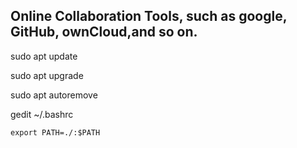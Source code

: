 Online Collaboration Tools, such as google, GitHub, ownCloud,and so on.
--
<p>sudo apt update</p>
<p>sudo apt upgrade</p>
<p>sudo apt autoremove</p>

gedit ~/.bashrc

<pre><code>export PATH=./:$PATH
</code></pre>

